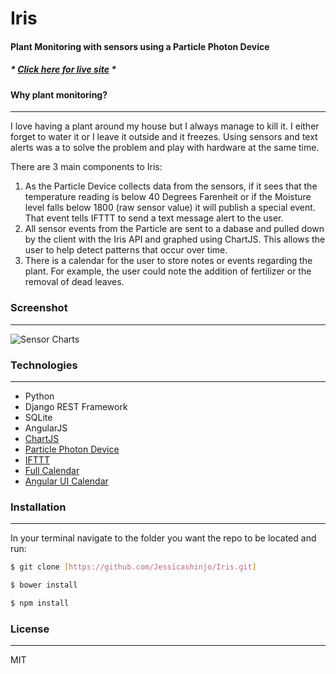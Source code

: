 # Iris
#### Plant Monitoring with sensors using a Particle Photon Device
##### * [Click here for live site](http://irisdashboard.com/) *
#### Why plant monitoring?
---
I love having a plant around my house but I always manage to kill it. I either forget to water it or I leave it outside and it freezes. Using sensors and text alerts was a to solve the problem and play with hardware at the same time.

There are 3 main components to Iris:
1. As the Particle Device collects data from the sensors, if it sees that the temperature reading is below 40 Degrees Farenheit or if the Moisture level falls below 1800 (raw sensor value) it will publish a special event. That event tells IFTTT to send a text message alert to the user.
2. All sensor events from the Particle are sent to a dabase and pulled down by the client with the Iris API and graphed using ChartJS. This allows the user to help detect patterns that occur over time.
3. There is a calendar for the user to store notes or events regarding the plant. For example, the user could note the addition of fertilizer or the removal of dead leaves.



### Screenshot
---

![Sensor Charts](http://res.cloudinary.com/jessicasa/image/upload/v1474609868/Screen_Shot_2016-09-23_at_12.46.34_AM_atkcjn.png)

### Technologies
---
- Python
- Django REST Framework
- SQLite
- AngularJS
- [ChartJS](http://www.chartjs.org/)
- [Particle Photon Device](https://store.particle.io/collections/photon)
- [IFTTT](https://ifttt.com)
- [Full Calendar](https://fullcalendar.io/)
- [Angular UI Calendar](https://github.com/angular-ui/ui-calendar)

### Installation
---
In your terminal navigate to the folder you want the repo to be located and run:
```sh
$ git clone [https://github.com/Jessicashinjo/Iris.git]
```
```sh
$ bower install
```
```sh
$ npm install
```

### License
---
MIT
